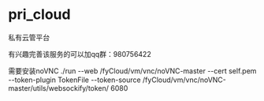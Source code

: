 # pri_cloud
私有云管平台

有兴趣完善该服务的可以加qq群：980756422


需要安装noVNC
./run --web /fyCloud/vm/vnc/noVNC-master --cert self.pem --token-plugin TokenFile --token-source /fyCloud/vm/vnc/noVNC-master/utils/websockify/token/ 6080
